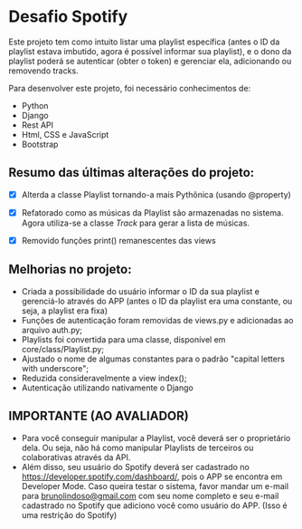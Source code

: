 # Desafio Spotify

Este projeto tem como intuito listar uma playlist específica (antes o ID da playlist estava imbutido, agora é possível informar sua playlist), e o dono da playlist poderá se autenticar (obter o token) e gerenciar ela, adicionando ou removendo tracks.

Para desenvolver este projeto, foi necessário conhecimentos de:

- Python
- Django
- Rest API
- Html, CSS e JavaScript
- Bootstrap

## Resumo das últimas alterações do projeto:

- [x] Alterda a classe Playlist tornando-a mais Pythônica (usando @property)
- [x] Refatorado como as músicas da Playlist são armazenadas no sistema. Agora utiliza-se a classe *Track* para gerar a lista de músicas.
- [x] Removido funções print() remanescentes das views


## Melhorias no projeto:

- Criada a possibilidade do usuário informar o ID da sua playlist e gerenciá-lo através do APP (antes o ID da playlist era uma constante, ou seja, a playlist era fixa)
- Funções de autenticação foram removidas de views.py e adicionadas ao arquivo auth.py;
- Playlists foi convertida para uma classe, disponível em core/class/Playlist.py;
- Ajustado o nome de algumas constantes para o padrão "capital letters with underscore";
- Reduzida consideravelmente a view index();
- Autenticação utilizando nativamente o Django

## IMPORTANTE (AO AVALIADOR)
- Para você conseguir manipular a Playlist, você deverá ser o proprietário dela. Ou seja, não há como manipular Playlists de terceiros ou colaborativas através da API.
- Além disso, seu usuário do Spotify deverá ser cadastrado no https://developer.spotify.com/dashboard/, pois o APP se encontra em Developer Mode. Caso queira testar o sistema, favor mandar um e-mail para <brunolindoso@gmail.com> com seu nome completo e seu e-mail cadastrado no Spotify que adiciono você como usuário do APP. (Isso é uma restrição do Spotify)

